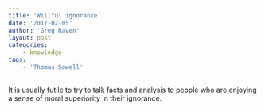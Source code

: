 ```yaml
---
title: 'Willful ignorance'
date: '2017-02-05'
author: 'Greg Raven'
layout: post
categories:
    - knowledge
tags:
    - 'Thomas Sowell'
---
```


It is usually futile to try to talk facts and analysis to people who are enjoying a sense of moral superiority in their ignorance.